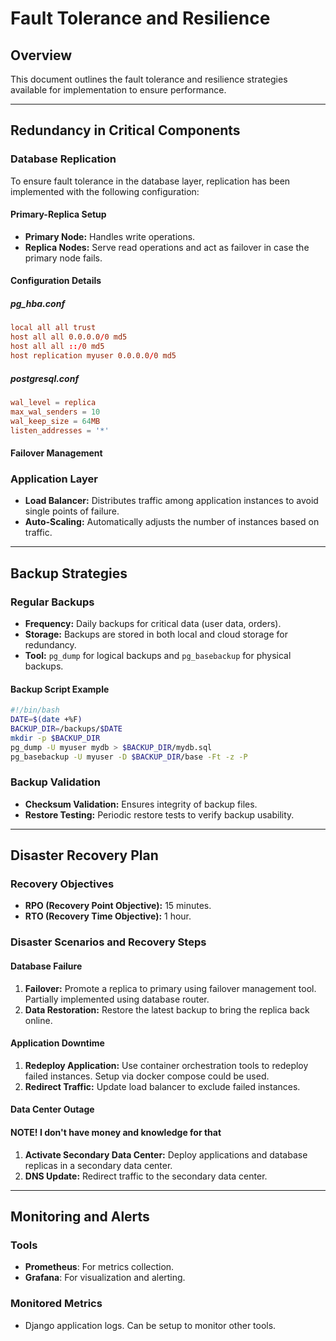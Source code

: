 # Fault Tolerance and Resilience

## Overview

This document outlines the fault tolerance and resilience strategies available for 
implementation to ensure performance.

---

## Redundancy in Critical Components

### Database Replication

To ensure fault tolerance in the database layer, replication has been implemented with the following configuration:

#### Primary-Replica Setup
- **Primary Node:** Handles write operations.
- **Replica Nodes:** Serve read operations and act as failover in case the primary node fails.

#### Configuration Details

##### pg_hba.conf
```conf
local all all trust
host all all 0.0.0.0/0 md5
host all all ::/0 md5
host replication myuser 0.0.0.0/0 md5
```

##### postgresql.conf
```conf
wal_level = replica
max_wal_senders = 10
wal_keep_size = 64MB
listen_addresses = '*'
```

#### Failover Management
### Application Layer
- **Load Balancer:** Distributes traffic among application instances to avoid single points of failure.
- **Auto-Scaling:** Automatically adjusts the number of instances based on traffic.

---

## Backup Strategies

### Regular Backups
- **Frequency:** Daily backups for critical data (user data, orders).
- **Storage:** Backups are stored in both local and cloud storage for redundancy.
- **Tool:** `pg_dump` for logical backups and `pg_basebackup` for physical backups.

#### Backup Script Example
```bash
#!/bin/bash
DATE=$(date +%F)
BACKUP_DIR=/backups/$DATE
mkdir -p $BACKUP_DIR
pg_dump -U myuser mydb > $BACKUP_DIR/mydb.sql
pg_basebackup -U myuser -D $BACKUP_DIR/base -Ft -z -P
```

### Backup Validation
- **Checksum Validation:** Ensures integrity of backup files.
- **Restore Testing:** Periodic restore tests to verify backup usability.

---

## Disaster Recovery Plan

### Recovery Objectives
- **RPO (Recovery Point Objective):** 15 minutes.
- **RTO (Recovery Time Objective):** 1 hour.

### Disaster Scenarios and Recovery Steps

#### Database Failure
1. **Failover:** Promote a replica to primary using failover management tool. Partially implemented using database router.
2. **Data Restoration:** Restore the latest backup to bring the replica back online.

#### Application Downtime
1. **Redeploy Application:** Use container orchestration tools to redeploy failed instances. Setup via docker compose could be used.
2. **Redirect Traffic:** Update load balancer to exclude failed instances.

#### Data Center Outage
#### NOTE! I don't have money and knowledge for that
1. **Activate Secondary Data Center:** Deploy applications and database replicas in a secondary data center.
2. **DNS Update:** Redirect traffic to the secondary data center.

---

## Monitoring and Alerts

### Tools
- **Prometheus**: For metrics collection.
- **Grafana**: For visualization and alerting.

### Monitored Metrics
- Django application logs. 
Can be setup to monitor other tools.

